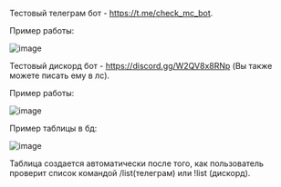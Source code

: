Тестовый телеграм бот - https://t.me/check_mc_bot. 

Пример работы: 

![image](https://github.com/user-attachments/assets/30910d98-771b-43d1-8c78-fd7cd7cdef4c)

Тестовый дискорд бот - https://discord.gg/W2QV8x8RNp (Вы также можете писать ему в лс). 

Пример работы: 

![image](https://github.com/user-attachments/assets/eaf1014e-b1d8-4ca8-8f3f-244b17fbf844)

Пример таблицы в бд:
 
![image](https://github.com/user-attachments/assets/8e311354-a5a7-439c-a47e-2bcbbd9e5f67)

Таблица создается автоматически после того, как пользователь проверит список командой /list(телеграм) или !list (дискорд).
